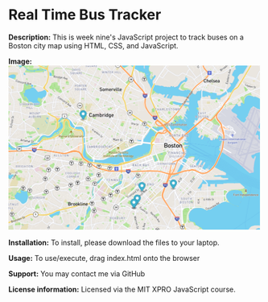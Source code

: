 # Real Time Bus Tracker

**Description:**
This is week nine's JavaScript project to track buses on a Boston city map using HTML, CSS, and JavaScript.

**Image:**
<br>
<img src="BusTracker.png" width='500' />

**Installation:**
To install, please download the files to your laptop.  

**Usage:**
To use/execute, drag index.html onto the browser

**Support:**
You may contact me via GitHub

**License information:**
Licensed via the MIT XPRO JavaScript course.
